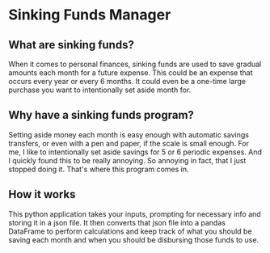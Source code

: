 # Sinking Funds Manager

## What are sinking funds?

When it comes to personal finances, sinking funds are used to save gradual amounts each month for a future expense. This could be an expense that occurs every year or every 6 months. It could even be a one-time large purchase you want to intentionally set aside month for.

## Why have a sinking funds program?

Setting aside money each month is easy enough with automatic savings transfers, or even with a pen and paper, if the scale is small enough. For me, I like to intentionally set aside savings for 5 or 6 periodic expenses. And I quickly found this to be really annoying. So annoying in fact, that I just stopped doing it. That's where this program comes in.

## How it works

This python application takes your inputs, prompting for necessary info and storing it in a json file. It then converts that json file into a pandas DataFrame to perform calculations and keep track of what you should be saving each month and when you should be disbursing those funds to use.
